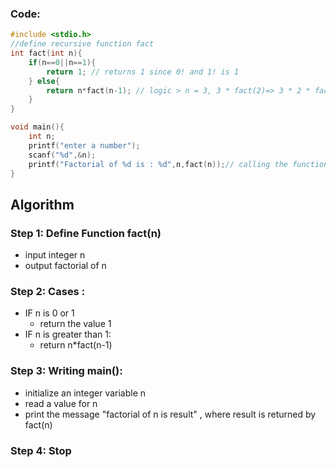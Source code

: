 ### Code:
```c
#include <stdio.h>
//define recursive function fact
int fact(int n){
    if(n==0||n==1){
        return 1; // returns 1 since 0! and 1! is 1
    } else{
        return n*fact(n-1); // logic > n = 3, 3 * fact(2)=> 3 * 2 * fact(1) = 6
    }
}

void main(){
    int n;
    printf("enter a number");
    scanf("%d",&n);
    printf("Factorial of %d is : %d",n,fact(n));// calling the function in the main
}
```

## Algorithm

### Step 1: Define Function fact(n)
- input integer n
- output factorial of n
### Step 2: Cases :
- IF n is 0 or 1
    - return the value 1
- IF n is greater than 1:
    - return n*fact(n-1)
### Step 3: Writing main():
- initialize an integer variable n
- read a value for n
- print the message "factorial of n is result" , where result is returned by fact(n)
### Step 4: Stop